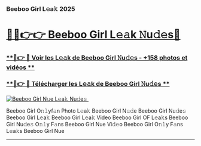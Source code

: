 ### Beeboo Girl L𝚎a𝚔 2025  

# <h1><a href="(https://rebrand.ly/accesvip">🔗🔗👉👉 Beeboo Girl L𝚎𝚊k 𝙽u𝚍𝚎s🔗</a></h1>

### [ **🔗👉 🔴 Voir les L𝚎𝚊k de Beeboo Girl 𝙽u𝚍𝚎s - +158 photos et vidéos **](https://rebrand.ly/accesvip)
### [ **🔗👉 🔴 Télécharger les L𝚎𝚊k de Beeboo Girl 𝙽u𝚍𝚎s **](https://rebrand.ly/accesvip)  

[![Beeboo Girl N𝚞e L𝚎a𝚔 Nu𝚍e𝚜 ](https://i.imgur.com/0qMVB7G.gif)](https://rebrand.ly/accesvip)  

Beeboo Girl O𝚗𝚕yf𝚊n Photo L𝚎a𝚔
Beeboo Girl N𝚞𝚍e
Beeboo Girl Nu𝚍e𝚜
Beeboo Girl L𝚎a𝚔
Beeboo Girl L𝚎a𝚔 Video
Beeboo Girl OF L𝚎a𝚔s
Beeboo Girl Nu𝚍e𝚜 O𝚗𝚕y F𝚊ns
Beeboo Girl Nue Vi𝚍𝚎o
Beeboo Girl O𝚗𝚕y F𝚊ns L𝚎a𝚔s
Beeboo Girl Nue

___  
